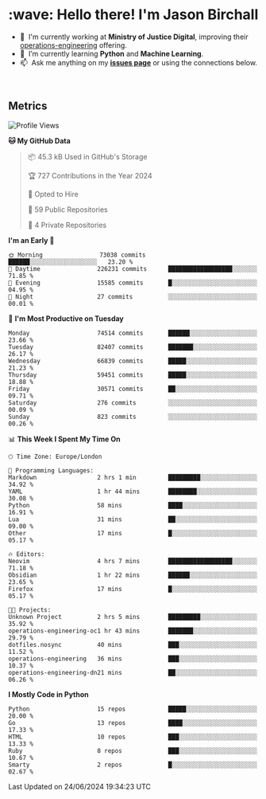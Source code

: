 <h1 align="left" id="jason-title">:wave: Hello there! I'm Jason Birchall</h1>

- :office: &nbsp;I'm currently working at **Ministry of Justice Digital**, improving their [operations-engineering](https://github.com/ministryofjustice/operations-engineering) offering.
- :seedling: &nbsp;I’m currently learning **Python** and **Machine Learning**.
- :mailbox: &nbsp;Ask me anything on my **[issues page]** or using the connections below.


<br>


<h2>Metrics</h2>

<!--START_SECTION:waka-->
![Profile Views](http://img.shields.io/badge/Profile%20Views-0-blue)

**🐱 My GitHub Data** 

> 📦 45.3 kB Used in GitHub's Storage 
 > 
> 🏆 727 Contributions in the Year 2024
 > 
> 💼 Opted to Hire
 > 
> 📜 59 Public Repositories 
 > 
> 🔑 4 Private Repositories 
 > 
**I'm an Early 🐤** 

```text
🌞 Morning                73038 commits       ██████░░░░░░░░░░░░░░░░░░░   23.20 % 
🌆 Daytime                226231 commits      ██████████████████░░░░░░░   71.85 % 
🌃 Evening                15585 commits       █░░░░░░░░░░░░░░░░░░░░░░░░   04.95 % 
🌙 Night                  27 commits          ░░░░░░░░░░░░░░░░░░░░░░░░░   00.01 % 
```
📅 **I'm Most Productive on Tuesday** 

```text
Monday                   74514 commits       ██████░░░░░░░░░░░░░░░░░░░   23.66 % 
Tuesday                  82407 commits       ███████░░░░░░░░░░░░░░░░░░   26.17 % 
Wednesday                66839 commits       █████░░░░░░░░░░░░░░░░░░░░   21.23 % 
Thursday                 59451 commits       █████░░░░░░░░░░░░░░░░░░░░   18.88 % 
Friday                   30571 commits       ██░░░░░░░░░░░░░░░░░░░░░░░   09.71 % 
Saturday                 276 commits         ░░░░░░░░░░░░░░░░░░░░░░░░░   00.09 % 
Sunday                   823 commits         ░░░░░░░░░░░░░░░░░░░░░░░░░   00.26 % 
```


📊 **This Week I Spent My Time On** 

```text
🕑︎ Time Zone: Europe/London

💬 Programming Languages: 
Markdown                 2 hrs 1 min         █████████░░░░░░░░░░░░░░░░   34.92 % 
YAML                     1 hr 44 mins        ████████░░░░░░░░░░░░░░░░░   30.08 % 
Python                   58 mins             ████░░░░░░░░░░░░░░░░░░░░░   16.91 % 
Lua                      31 mins             ██░░░░░░░░░░░░░░░░░░░░░░░   09.00 % 
Other                    17 mins             █░░░░░░░░░░░░░░░░░░░░░░░░   05.17 % 

🔥 Editors: 
Neovim                   4 hrs 7 mins        ██████████████████░░░░░░░   71.18 % 
Obsidian                 1 hr 22 mins        ██████░░░░░░░░░░░░░░░░░░░   23.65 % 
Firefox                  17 mins             █░░░░░░░░░░░░░░░░░░░░░░░░   05.17 % 

🐱‍💻 Projects: 
Unknown Project          2 hrs 5 mins        █████████░░░░░░░░░░░░░░░░   35.92 % 
operations-engineering-oc1 hr 43 mins        ███████░░░░░░░░░░░░░░░░░░   29.79 % 
dotfiles.nosync          40 mins             ███░░░░░░░░░░░░░░░░░░░░░░   11.52 % 
operations-engineering   36 mins             ███░░░░░░░░░░░░░░░░░░░░░░   10.37 % 
operations-engineering-dn21 mins             ██░░░░░░░░░░░░░░░░░░░░░░░   06.26 % 
```

**I Mostly Code in Python** 

```text
Python                   15 repos            █████░░░░░░░░░░░░░░░░░░░░   20.00 % 
Go                       13 repos            ████░░░░░░░░░░░░░░░░░░░░░   17.33 % 
HTML                     10 repos            ███░░░░░░░░░░░░░░░░░░░░░░   13.33 % 
Ruby                     8 repos             ███░░░░░░░░░░░░░░░░░░░░░░   10.67 % 
Smarty                   2 repos             █░░░░░░░░░░░░░░░░░░░░░░░░   02.67 % 
```




 Last Updated on 24/06/2024 19:34:23 UTC
<!--END_SECTION:waka-->

<!-- links -->

[issues page]: https://github.com/jasonBirchall/jasonBirchall/issues "jasonBirchall/issues"
